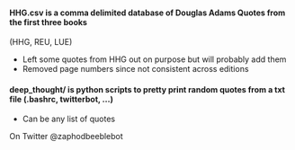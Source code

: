 #### HHG.csv is a comma delimited database of Douglas Adams Quotes from the first three books 
(HHG, REU, LUE)

* Left some quotes from HHG out on purpose but will probably add them   
* Removed page numbers since not consistent across editions

#### deep_thought/ is python scripts to pretty print random quotes from a txt file (.bashrc, twitterbot, ...) 

* Can be any list of quotes  




On Twitter @zaphodbeeblebot  
